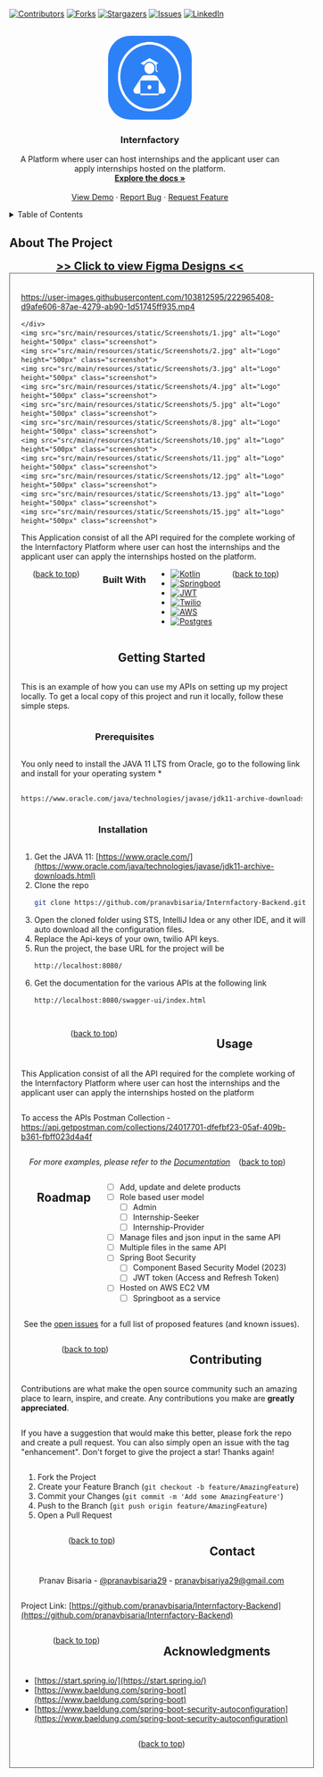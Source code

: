 <!-- PROJECT SHIELDS -->
<a id="readme-top"></a>
[![Contributors][contributors-shield]][contributors-url]
[![Forks][forks-shield]][forks-url]
[![Stargazers][stars-shield]][stars-url]
[![Issues][issues-shield]][issues-url]
[![LinkedIn][linkedin-shield]][linkedin-url]

<!-- PROJECT LOGO -->
<br />
<div align="center">
  <a href="https://github.com/pranavbisaria/Internfactory-Backend">
    <img src="src/main/resources/static/c50d7d35-ca6c-464c-9340-cffb9a5212db.png" alt="Logo" width='150px' height='150px' style='border-radius: 40px'>
  </a>
<h3 align="center">Internfactory</h3>

  <p align="center">
     A Platform where user can host internships and the applicant user can apply internships hosted on the platform.
    <br />
    <a href="https://github.com/pranavbisaria/Internfactory-Backend"><strong>Explore the docs »</strong></a>
    <br />
    <br />
    <a href="https://localhost:8080/swagger-ui/index.html">View Demo</a>
    ·
    <a href="https://github.com/pranavbisaria/Internfactory-Backend/issues">Report Bug</a>
    ·
    <a href="https://github.com/pranavbisaria/Internfactory-Backend/issues">Request Feature</a>
  </p>
</div>



<!-- TABLE OF CONTENTS -->
<details>
  <summary>Table of Contents</summary>
  <ol>
    <li>
      <a href="#about-the-project">About The Project</a>
      <ul>
        <li><a href="#built-with">Built With</a></li>
      </ul>
    </li>
    <li>
      <a href="#getting-started">Getting Started</a>
      <ul>
        <li><a href="#prerequisites">Prerequisites</a></li>
        <li><a href="#installation">Installation</a></li>
      </ul>
    </li>
    <li><a href="#usage">Usage</a></li>
    <li><a href="#roadmap">Roadmap</a></li>
    <li><a href="#contributing">Contributing</a></li>
    <li><a href="#contact">Contact</a></li>
    <li><a href="#acknowledgments">Acknowledgments</a></li>
  </ol>
</details>



<!-- ABOUT THE PROJECT -->
<a id="about-the-project"></a>
## About The Project
<div style="text-align: center; font-size: 20px">
    <a href="https://www.figma.com/file/Jh42e6wF6jDRy2CJ0WP7cT/InternFactory?node-id=3%3A9"><b>>> Click to view Figma Designs <<</b></a>
</div>
<div style="border: 1px solid #575757;
    padding: 20px;
    overflow: hidden;
    max-width: 900px;
    width: 100%;
    margin: 0 auto;
    position: relative;
    display: flex;
    flex-wrap: wrap;
    justify-content: space-evenly;">
    <div>

https://user-images.githubusercontent.com/103812595/222965408-d9afe606-87ae-4279-ab90-1d51745ff935.mp4

    </div>
    <img src="src/main/resources/static/Screenshots/1.jpg" alt="Logo" height="500px" class="screenshot">
    <img src="src/main/resources/static/Screenshots/2.jpg" alt="Logo" height="500px" class="screenshot">
    <img src="src/main/resources/static/Screenshots/3.jpg" alt="Logo" height="500px" class="screenshot">
    <img src="src/main/resources/static/Screenshots/4.jpg" alt="Logo" height="500px" class="screenshot">
    <img src="src/main/resources/static/Screenshots/5.jpg" alt="Logo" height="500px" class="screenshot">
    <img src="src/main/resources/static/Screenshots/8.jpg" alt="Logo" height="500px" class="screenshot">
    <img src="src/main/resources/static/Screenshots/10.jpg" alt="Logo" height="500px" class="screenshot">
    <img src="src/main/resources/static/Screenshots/11.jpg" alt="Logo" height="500px" class="screenshot">
    <img src="src/main/resources/static/Screenshots/12.jpg" alt="Logo" height="500px" class="screenshot">
    <img src="src/main/resources/static/Screenshots/13.jpg" alt="Logo" height="500px" class="screenshot">
    <img src="src/main/resources/static/Screenshots/15.jpg" alt="Logo" height="500px" class="screenshot">
</div>
This Application consist of all the API required for the complete working of the Internfactory Platform where user can host the internships and the applicant user can apply the internships hosted on the platform.
<p align="right">(<a href="#readme-top">back to top</a>)</p>



<a id="built-with"></a>
### Built With

* [![Kotlin][Kotlinlang.org]][Kotlin-url]
* [![Springboot][Spring.io]][Springboot-url]
* [![JWT][JWT.io]][JWT-url]
* [![Twilio][Twilio.com]][Twilio-url]
* [![AWS][aws.amazon.com]][Amazon-url]
* [![Postgres][Postgresql.org]][Postgres-url]

<p align="right">(<a href="#readme-top">back to top</a>)</p>



<!-- GETTING STARTED -->
<a id="getting-started"></a>
## Getting Started

This is an example of how you can use my APIs on setting up my project locally.
To get a local copy of this project and run it locally, follow these simple steps.

### Prerequisites
<a id="prerequisites"></a>

You only need to install the JAVA 11 LTS from Oracle, go to the following link and install for your operating system
*
```sh
https://www.oracle.com/java/technologies/javase/jdk11-archive-downloads.html
```

### Installation
<a id="installation"></a>

1. Get the JAVA 11: [https://www.oracle.com/](https://www.oracle.com/java/technologies/javase/jdk11-archive-downloads.html)
2. Clone the repo
   ```sh
   git clone https://github.com/pranavbisaria/Internfactory-Backend.git
   ```
3. Open the cloned folder using STS, IntelliJ Idea or any other IDE, and it will auto download all the configuration files.
4. Replace the Api-keys of your own, twilio API keys.
5. Run the project, the base URL for the project will be
   ```sh
   http://localhost:8080/
   ```
6. Get the documentation for the various APIs at the following link
   ```sh
   http://localhost:8080/swagger-ui/index.html
   ```

<p align="right">(<a href="#readme-top">back to top</a>)</p>



<!-- USAGE EXAMPLES -->
<a id="usage"></a>
## Usage

This Application consist of all the API required for the complete working of the Internfactory Platform where user can host the internships and the applicant user can apply the internships hosted on the platform

To access the APIs
Postman Collection - https://api.getpostman.com/collections/24017701-dfefbf23-05af-409b-b361-fbff023d4a4f


_For more examples, please refer to the [Documentation](https://localhost:8080/swagger-ui/index.html)_

<p align="right">(<a href="#readme-top">back to top</a>)</p>



<!-- ROADMAP -->
<a id="roadmap"></a>
## Roadmap

- [ ] Add, update and delete products
- [ ] Role based user model
    - [ ] Admin
    - [ ] Internship-Seeker
    - [ ] Internship-Provider
- [ ] Manage files and json input in the same API
- [ ] Multiple files in the same API
- [ ] Spring Boot Security
    - [ ] Component Based Security Model (2023)
    - [ ] JWT token (Access and Refresh Token)
- [ ] Hosted on AWS EC2 VM
    - [ ] Springboot as a service

See the [open issues](https://github.com/pranavbisaria/Internfactory-Backend/issues) for a full list of proposed features (and known issues).

<p align="right">(<a href="#readme-top">back to top</a>)</p>



<!-- CONTRIBUTING -->
<a id="contributing"></a>
## Contributing

Contributions are what make the open source community such an amazing place to learn, inspire, and create. Any contributions you make are **greatly appreciated**.

If you have a suggestion that would make this better, please fork the repo and create a pull request. You can also simply open an issue with the tag "enhancement".
Don't forget to give the project a star! Thanks again!

1. Fork the Project
2. Create your Feature Branch (`git checkout -b feature/AmazingFeature`)
3. Commit your Changes (`git commit -m 'Add some AmazingFeature'`)
4. Push to the Branch (`git push origin feature/AmazingFeature`)
5. Open a Pull Request

<p align="right">(<a href="#readme-top">back to top</a>)</p>

<!-- CONTACT -->
<a id="contact"></a>
## Contact

Pranav Bisaria - [@pranavbisaria29](https://twitter.com/pranavbisaria29) - [pranavbisariya29@gmail.com](mailto:pranavbisariya29@gmail.com)

Project Link: [https://github.com/pranavbisaria/Internfactory-Backend](https://github.com/pranavbisaria/Internfactory-Backend)

<p align="right">(<a href="#readme-top">back to top</a>)</p>



<!-- ACKNOWLEDGMENTS -->
<a id="acknowledgments"></a>
## Acknowledgments

* [https://start.spring.io/](https://start.spring.io/)
* [https://www.baeldung.com/spring-boot](https://www.baeldung.com/spring-boot)
* [https://www.baeldung.com/spring-boot-security-autoconfiguration](https://www.baeldung.com/spring-boot-security-autoconfiguration)

<p align="right">(<a href="#readme-top">back to top</a>)</p>

<!-- MARKDOWN LINKS & IMAGES -->
<!-- https://www.markdownguide.org/basic-syntax/#reference-style-links -->
[contributors-shield]: https://img.shields.io/github/contributors/pranavbisaria/Internfactory-Backend.svg?style=for-the-badge
[contributors-url]: https://github.com/pranavbisaria/Internfactory-Backend/graphs/contributors
[forks-shield]: https://img.shields.io/github/forks/pranavbisaria/Internfactory-Backend.svg?style=for-the-badge
[forks-url]: https://github.com/pranavbisaria/Internfactory-Backend/network/members
[stars-shield]: https://img.shields.io/github/stars/pranavbisaria/Internfactory-Backend.svg?style=for-the-badge
[stars-url]: https://github.com/pranavbisaria/Internfactory-Backend/stargazers
[issues-shield]: https://img.shields.io/github/issues/pranavbisaria/Internfactory-Backend.svg?style=for-the-badge
[issues-url]: https://github.com/pranavbisaria/Internfactory-Backend/issues
[license-shield]: https://img.shields.io/github/license/pranavbisaria/Internfactory-Backend.svg?style=for-the-badge
[license-url]: https://github.com/pranavbisaria/Internfactory-Backend/blob/master/LICENSE.txt
[linkedin-shield]: https://img.shields.io/badge/-LinkedIn-black.svg?style=for-the-badge&logo=linkedin&colorB=555
[linkedin-url]: https://www.linkedin.com/in/pranavbisaria
[Kotlinlang.org]: https://img.shields.io/badge/kotlin-%237F52FF.svg?style=for-the-badge&logo=kotlin&logoColor=white
[Kotlin-url]: https://kotlinlang.org/
[Spring.io]: https://img.shields.io/badge/Spring_Boot-F2F4F9?style=for-the-badge&logo=spring-boot
[Springboot-url]: https://spring.io/
[JWT.io]: https://img.shields.io/badge/JWT-black?style=for-the-badge&logo=JSON%20web%20tokens
[JWT-url]: https://jwt.io/
[websocket.io]: https://img.shields.io/badge/Socket.io-black?style=for-the-badge&logo=socket.io&badgeColor=010101
[websocket-url]: https://socket.io/
[Razorpay.com]: https://img.shields.io/badge/Razorpay-02042B?style=for-the-badge&logo=razorpay&logoColor=3395FF
[Razorpay-url]: https://dashboard.razorpay.com/
[Twilio.com]: https://img.shields.io/badge/Twilio-F22F46?style=for-the-badge&logo=Twilio&logoColor=white
[Twilio-url]: https://www.twilio.com/
[Postgresql.org]: https://img.shields.io/badge/PostgreSQL-316192?style=for-the-badge&logo=postgresql&logoColor=white
[Postgres-url]: https://www.postgresql.org/
[aws.amazon.com]: https://img.shields.io/badge/Amazon_AWS-FF9900?style=for-the-badge&logo=amazonaws&logoColor=white
[Amazon-url]: https://aws.amazon.com/
